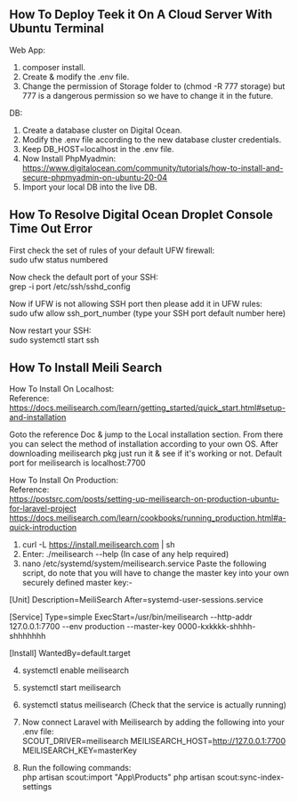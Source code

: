 **How To Deploy Teek it On A Cloud Server With Ubuntu Terminal**
-----
Web App:
1) composer install.
2) Create & modify the .env file.
3) Change the permission of Storage folder to (chmod -R 777 storage) but 777 is a dangerous permission so we have to change it in the future.

DB:
1) Create a database cluster on Digital Ocean.
2) Modify the .env file according to the new database cluster credentials.
3) Keep DB_HOST=localhost in the .env file.
4) Now Install PhpMyadmin:
	https://www.digitalocean.com/community/tutorials/how-to-install-and-secure-phpmyadmin-on-ubuntu-20-04
5) Import your local DB into the live DB.

**How To Resolve Digital Ocean Droplet Console Time Out Error**
-----
First check the set of rules of your default UFW firewall:<br>
sudo ufw status numbered

Now check the default port of your SSH:<br>
grep -i port /etc/ssh/sshd_config

Now if UFW is not allowing SSH port then please add it in UFW rules:<br>
sudo ufw allow ssh_port_number (type your SSH port default number here)

Now restart your SSH:<br>
sudo systemctl start ssh

**How To Install Meili Search**
-----
How To Install On Localhost:<br>
Reference:<br>
https://docs.meilisearch.com/learn/getting_started/quick_start.html#setup-and-installation

Goto the reference Doc & jump to the Local installation section. From there you can select the method of installation according to your own OS. After downloading meilisearch pkg just run it & see if it's working or not. 
Default port for meilisearch is localhost:7700

How To Install On Production:<br>
Reference:<br>
https://postsrc.com/posts/setting-up-meilisearch-on-production-ubuntu-for-laravel-project
https://docs.meilisearch.com/learn/cookbooks/running_production.html#a-quick-introduction

1) curl -L https://install.meilisearch.com | sh
2) Enter: ./meilisearch --help (In case of any help required)
3) nano /etc/systemd/system/meilisearch.service
Paste the following script, do note that you will have to change the master key into your own securely defined master key:-

[Unit]
Description=MeiliSearch
After=systemd-user-sessions.service

[Service]
Type=simple
ExecStart=/usr/bin/meilisearch --http-addr 127.0.0.1:7700 --env production --master-key 0000-kxkkkk-shhhh-shhhhhhh

[Install]
WantedBy=default.target

4) systemctl enable meilisearch
5) systemctl start meilisearch
6) systemctl status meilisearch (Check that the service is actually running)
7) Now connect Laravel with Meilisearch by adding the following into your .env file:<br>
SCOUT_DRIVER=meilisearch
MEILISEARCH_HOST=http://127.0.0.1:7700
MEILISEARCH_KEY=masterKey

8) Run the following commands:<br>
php artisan scout:import "App\Products"
php artisan scout:sync-index-settings

